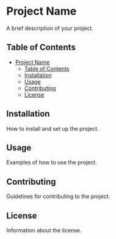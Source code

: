 # Project Name

A brief description of your project.

## Table of Contents

- [Project Name](#project-name)
  - [Table of Contents](#table-of-contents)
  - [Installation](#installation)
  - [Usage](#usage)
  - [Contributing](#contributing)
  - [License](#license)

## Installation

How to install and set up the project.

## Usage

Examples of how to use the project.

## Contributing

Guidelines for contributing to the project.

## License

Information about the license.